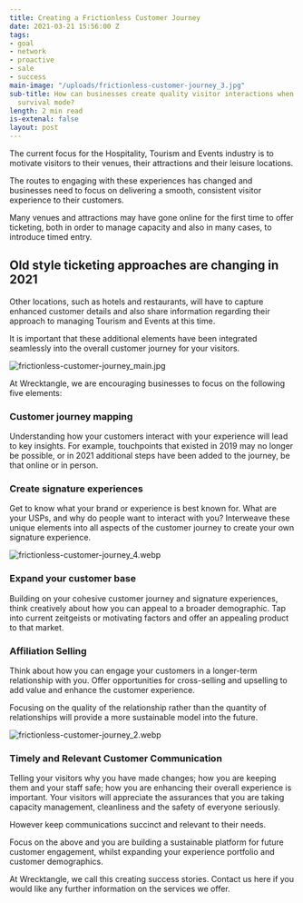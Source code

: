 ```yaml
---
title: Creating a Frictionless Customer Journey
date: 2021-03-21 15:56:00 Z
tags:
- goal
- network
- proactive
- sale
- success
main-image: "/uploads/frictionless-customer-journey_3.jpg"
sub-title: How can businesses create quality visitor interactions when they are in
  survival mode?
length: 2 min read
is-extenal: false
layout: post
---
```


The current focus for the Hospitality, Tourism and Events industry is to motivate visitors to their venues, their attractions and their leisure locations.

The routes to engaging with these experiences has changed and businesses need to focus on delivering a smooth, consistent visitor experience to their customers.

Many venues and attractions may have gone online for the first time to offer ticketing, both in order to manage capacity and also in many cases, to introduce timed entry.

## Old style ticketing approaches are changing in 2021

Other locations, such as hotels and restaurants, will have to capture enhanced customer details and also share information regarding their approach to managing Tourism and Events at this time.

It is important that these additional elements have been integrated seamlessly into the overall customer journey for your visitors.

![frictionless-customer-journey_main.jpg](/uploads/frictionless-customer-journey_main.jpg)

At Wrecktangle, we are encouraging businesses to focus on the following five elements:

### Customer journey mapping

Understanding how your customers interact with your experience will lead to key insights. For example, touchpoints that existed in 2019 may no longer be possible, or in 2021 additional steps have been added to the journey, be that online or in person.

### Create signature experiences

Get to know what your brand or experience is best known for. What are your USPs, and why do people want to interact with you? Interweave these unique elements into all aspects of the customer journey to create your own signature experience.

![frictionless-customer-journey_4.webp](/uploads/frictionless-customer-journey_4.jpg)

### Expand your customer base

Building on your cohesive customer journey and signature experiences, think creatively about how you can appeal to a broader demographic. Tap into current zeitgeists or motivating factors and offer an appealing product to that market.

### Affiliation Selling

Think about how you can engage your customers in a longer-term relationship with you. Offer opportunities for cross-selling and upselling to add value and enhance the customer experience.

Focusing on the quality of the relationship rather than the quantity of relationships will provide a more sustainable model into the future.

![frictionless-customer-journey_2.webp](/uploads/frictionless-customer-journey_2.jpg)

### Timely and Relevant Customer Communication

Telling your visitors why you have made changes; how you are keeping them and your staff safe; how you are enhancing their overall experience is important. Your visitors will appreciate the assurances that you are taking capacity management, cleanliness and the safety of everyone seriously.

However keep communications succinct and relevant to their needs.

Focus on the above and you are building a sustainable platform for future customer engagement, whilst expanding your experience portfolio and customer demographics.

At Wrecktangle, we call this creating success stories.
Contact us here if you would like any further information on the services we offer.